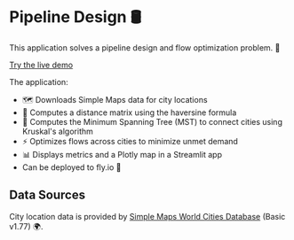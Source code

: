 # Pipeline Design 🛢️

This application solves a pipeline design and flow optimization problem. 🔧

[Try the live demo](https://pipeline-design.fly.dev/)

The application:
- 🗺️ Downloads Simple Maps data for city locations 
- 📏 Computes a distance matrix using the haversine formula
- 🌳 Computes the Minimum Spanning Tree (MST) to connect cities using Kruskal's algorithm 
- ⚡ Optimizes flows across cities to minimize unmet demand
- 📊 Displays metrics and a Plotly map in a Streamlit app 
- Can be deployed to fly.io 🚀
## Data Sources

City location data is provided by [Simple Maps World Cities Database](https://simplemaps.com/data/world-cities) (Basic v1.77) 🌍. 
